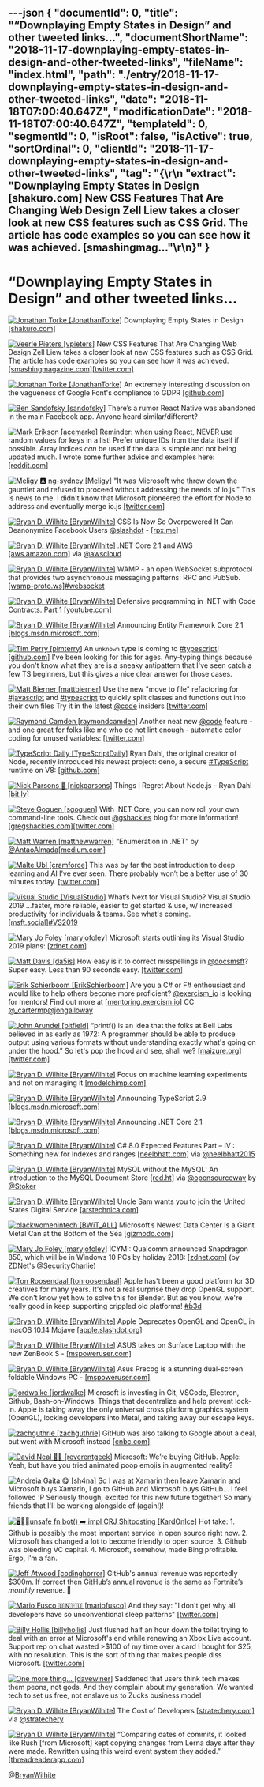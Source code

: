 ---json
{
  "documentId": 0,
  "title": "“Downplaying Empty States in Design” and other tweeted links…",
  "documentShortName": "2018-11-17-downplaying-empty-states-in-design-and-other-tweeted-links",
  "fileName": "index.html",
  "path": "./entry/2018-11-17-downplaying-empty-states-in-design-and-other-tweeted-links",
  "date": "2018-11-18T07:00:40.647Z",
  "modificationDate": "2018-11-18T07:00:40.647Z",
  "templateId": 0,
  "segmentId": 0,
  "isRoot": false,
  "isActive": true,
  "sortOrdinal": 0,
  "clientId": "2018-11-17-downplaying-empty-states-in-design-and-other-tweeted-links",
  "tag": "{\r\n  \"extract\": \"Downplaying Empty States in Design [shakuro.com] New CSS Features That Are Changing Web Design              Zell Liew takes a closer look at new CSS features such as CSS Grid. The article has code examples so you can see how it was achieved. [smashingmag...\"\r\n}"
}
---

# “Downplaying Empty States in Design” and other tweeted links…

[<img alt="Jonathan Torke [JonathanTorke]" src="https://songhay.blob.core.windows.net:443/shared-social-twitter/JonathanTorke.jpg">](https://pixeltuner.de/impressum) Downplaying Empty States in Design [[shakuro.com]](https://shakuro.com/blog/downplaying-empty-states-in-design)

[<img alt="Veerle Pieters [vpieters]" src="https://songhay.blob.core.windows.net:443/shared-social-twitter/vpieters.png">](http://veerle.duoh.com/) New CSS Features That Are Changing Web Design Zell Liew takes a closer look at new CSS features such as CSS Grid. The article has code examples so you can see how it was achieved. [[smashingmagazine.com]](https://www.smashingmagazine.com/2018/05/future-of-web-design/)[[twitter.com]](https://twitter.com/vpieters/status/1004683889821077506/photo/1)

[<img alt="Jonathan Torke [JonathanTorke]" src="https://songhay.blob.core.windows.net:443/shared-social-twitter/JonathanTorke.jpg">](https://pixeltuner.de/impressum) An extremely interesting discussion on the vagueness of Google Font's compliance to GDPR [[github.com]](https://github.com/google/fonts/issues/1495)

[<img alt="Ben Sandofsky [sandofsky]" src="https://songhay.blob.core.windows.net:443/shared-social-twitter/sandofsky.jpg">](http://sandofsky.com/) There’s a rumor React Native was abandoned in the main Facebook app. Anyone heard similar/different?

[<img alt="Mark Erikson [acemarke]" src="https://songhay.blob.core.windows.net:443/shared-social-twitter/acemarke.jpg">](http://blog.isquaredsoftware.com/) Reminder: when using React, NEVER use random values for keys in a list! Prefer unique IDs from the data itself if possible. Array indices _can_ be used if the data is simple and not being updated much. I wrote some further advice and examples here: [[reddit.com]](https://www.reddit.com/r/reactjs/comments/8o5oqe/beginners_thread_easy_question_june_2018/e05jfu8/?context=3)

[<img alt="Meligy 🅰️ ng-sydney [Meligy]" src="https://songhay.blob.core.windows.net:443/shared-social-twitter/Meligy.jpeg">](https://www.gurustop.net/) "It was Microsoft who threw down the gauntlet and refused to proceed without addressing the needs of io.js." This is news to me. I didn't know that Microsoft pioneered the effort for Node to address and eventually merge io.js [[twitter.com]](https://twitter.com/dshaw/status/1003628628939337729)

[<img alt="Bryan D. Wilhite [BryanWilhite]" src="https://songhay.blob.core.windows.net:443/shared-social-twitter/BryanWilhite.jpeg">](http://songhayblog.azurewebsites.net/) CSS Is Now So Overpowered It Can Deanonymize Facebook Users [@slashdot](http://twitter.com/@slashdot) - [[rpx.me]](http://rpx.me/hc-cm)

[<img alt="Bryan D. Wilhite [BryanWilhite]" src="https://songhay.blob.core.windows.net:443/shared-social-twitter/BryanWilhite.jpeg">](http://songhayblog.azurewebsites.net/) .NET Core 2.1 and AWS [[aws.amazon.com]](https://aws.amazon.com/blogs/developer/net-core-2-1-and-aws/) via [@awscloud](http://twitter.com/@awscloud)

[<img alt="Bryan D. Wilhite [BryanWilhite]" src="https://songhay.blob.core.windows.net:443/shared-social-twitter/BryanWilhite.jpeg">](http://songhayblog.azurewebsites.net/) WAMP - an open WebSocket subprotocol that provides two asynchronous messaging patterns: RPC and PubSub. [[wamp-proto.ws]](http://wamp-proto.ws)[#websocket](http://twitter.com/search?q='%23websocket)

[<img alt="Bryan D. Wilhite [BryanWilhite]" src="https://songhay.blob.core.windows.net:443/shared-social-twitter/BryanWilhite.jpeg">](http://songhayblog.azurewebsites.net/) Defensive programming in .NET with Code Contracts. Part 1 [[youtube.com]](https://www.youtube.com/watch?v=oLUkB076yz0)

[<img alt="Bryan D. Wilhite [BryanWilhite]" src="https://songhay.blob.core.windows.net:443/shared-social-twitter/BryanWilhite.jpeg">](http://songhayblog.azurewebsites.net/) Announcing Entity Framework Core 2.1 [[blogs.msdn.microsoft.com]](https://blogs.msdn.microsoft.com/dotnet/2018/05/30/announcing-entity-framework-core-2-1/)

[<img alt="Tim Perry [pimterry]" src="https://songhay.blob.core.windows.net:443/shared-social-twitter/pimterry.jpg">](http://tim.fyi/) An `unknown` type is coming to [#typescript](http://twitter.com/search?q='%23typescript)! [[github.com]](https://github.com/Microsoft/TypeScript/pull/24439) I've been looking for this for ages. Any-typing things because you don't know what they are is a sneaky antipattern that I've seen catch a few TS beginners, but this gives a nice clear answer for those cases.

[<img alt="Matt Bierner [mattbierner]" src="https://songhay.blob.core.windows.net:443/shared-social-twitter/mattbierner.jpg">](https://blog.mattbierner.com/) Use the new "move to file" refactoring for [#javascript](http://twitter.com/search?q='%23javascript) and [#typescript](http://twitter.com/search?q='%23typescript) to quickly split classes and functions out into their own files Try it in the latest [@code](http://twitter.com/@code) insiders [[twitter.com]](https://twitter.com/mattbierner/status/1003703683123560448/photo/1)

[<img alt="Raymond Camden [raymondcamden]" src="https://songhay.blob.core.windows.net:443/shared-social-twitter/raymondcamden.jpg">](https://www.raymondcamden.com/) Another neat new [@code](http://twitter.com/@code) feature - and one great for folks like me who do not lint enough - automatic color coding for unused variables: [[twitter.com]](https://twitter.com/raymondcamden/status/1004005584180600832/photo/1)

[<img alt="TypeScript Daily [TypeScriptDaily]" src="https://songhay.blob.core.windows.net:443/shared-social-twitter/TypeScriptDaily.jpg">](https://www.typescript-weekly.com/) Ryan Dahl, the original creator of Node, recently introduced his newest project: deno, a secure [#TypeScript](http://twitter.com/search?q='%23TypeScript) runtime on V8: [[github.com]](https://github.com/ry/deno)

[<img alt="Nick Parsons 🚀 [nickparsons]" src="https://songhay.blob.core.windows.net:443/shared-social-twitter/nickparsons.jpg">](https://www.linkedin.com/in/nparsons) Things I Regret About Node.js – Ryan Dahl [[bit.ly]](http://bit.ly/2Ju4ZrF)

[<img alt="Steve Goguen [sgoguen]" src="https://songhay.blob.core.windows.net:443/shared-social-twitter/sgoguen.jpg">](https://twitter.com/sgoguen) With .NET Core, you can now roll your own command-line tools. Check out [@gshackles](http://twitter.com/@gshackles) blog for more information! [[gregshackles.com]](https://gregshackles.com/writing-net-core-global-tools-with-fsharp/)[[twitter.com]](https://twitter.com/sgoguen/status/1004021064010104832/video/1)

[<img alt="Matt Warren [matthewwarren]" src="https://songhay.blob.core.windows.net:443/shared-social-twitter/matthewwarren.jpg">](http://mattwarren.org/) “Enumeration in .NET” by [@AntaoAlmada](http://twitter.com/@AntaoAlmada)[[medium.com]](https://medium.com/@antao.almada/enumeration-in-net-d5674921512e)

[<img alt="Malte Ubl [cramforce]" src="https://songhay.blob.core.windows.net:443/shared-social-twitter/cramforce.jpg">](https://www.instagram.com/cramforce/) This was by far the best introduction to deep learning and AI I’ve ever seen. There probably won’t be a better use of 30 minutes today. [[twitter.com]](https://twitter.com/jsconfeu/status/1004329485695705088)

[<img alt="Visual Studio [VisualStudio]" src="https://songhay.blob.core.windows.net:443/shared-social-twitter/VisualStudio.jpg">](http://www.visualstudio.com/) What’s Next for Visual Studio? Visual Studio 2019 ...faster, more reliable, easier to get started & use, w/ increased productivity for individuals & teams. See what's coming. [[msft.social]](http://msft.social/3AIVRg)[#VS2019](http://twitter.com/search?q='%23VS2019)

[<img alt="Mary Jo Foley [maryjofoley]" src="https://songhay.blob.core.windows.net:443/shared-social-twitter/maryjofoley.png">](http://blogs.zdnet.com/microsoft) Microsoft starts outlining its Visual Studio 2019 plans: [[zdnet.com]](https://www.zdnet.com/article/microsoft-starts-outlining-its-visual-studio-2019-plans/)

[<img alt="Matt Davis [da5is]" src="https://songhay.blob.core.windows.net:443/shared-social-twitter/da5is.jpg">](http://www.da5is.com/) How easy is it to correct misspellings in [@docsmsft](http://twitter.com/@docsmsft)? Super easy. Less than 90 seconds easy. [[twitter.com]](https://twitter.com/da5is/status/1004393041384411138/video/1)

[<img alt="Erik Schierboom [ErikSchierboom]" src="https://songhay.blob.core.windows.net:443/shared-social-twitter/ErikSchierboom.jpeg">](http://www.erikschierboom.com/) Are you a C# or F# enthousiast and would like to help others become more proficient? [@exercism_io](http://twitter.com/@exercism_io) is looking for mentors! Find out more at [[mentoring.exercism.io]](http://mentoring.exercism.io/) CC [@_cartermp](http://twitter.com/@_cartermp)[@jongalloway](http://twitter.com/@jongalloway)

[<img alt="John Arundel [bitfield]" src="https://songhay.blob.core.windows.net:443/shared-social-twitter/bitfield.jpeg">](http://bitfieldconsulting.com/about) “printf() is an idea that the folks at Bell Labs believed in as early as 1972: A programmer should be able to produce output using various formats without understanding exactly what's going on under the hood.” So let's pop the hood and see, shall we? [[maizure.org]](http://www.maizure.org/projects/printf/index.html)[[twitter.com]](https://twitter.com/bitfield/status/1004453648997511168/photo/1)

[<img alt="Bryan D. Wilhite [BryanWilhite]" src="https://songhay.blob.core.windows.net:443/shared-social-twitter/BryanWilhite.jpeg">](http://songhayblog.azurewebsites.net/) Focus on machine learning experiments and not on managing it [[modelchimp.com]](http://modelchimp.com)

[<img alt="Bryan D. Wilhite [BryanWilhite]" src="https://songhay.blob.core.windows.net:443/shared-social-twitter/BryanWilhite.jpeg">](http://songhayblog.azurewebsites.net/) Announcing TypeScript 2.9 [[blogs.msdn.microsoft.com]](https://blogs.msdn.microsoft.com/typescript/2018/05/31/announcing-typescript-2-9/)

[<img alt="Bryan D. Wilhite [BryanWilhite]" src="https://songhay.blob.core.windows.net:443/shared-social-twitter/BryanWilhite.jpeg">](http://songhayblog.azurewebsites.net/) Announcing .NET Core 2.1 [[blogs.msdn.microsoft.com]](https://blogs.msdn.microsoft.com/dotnet/2018/05/30/announcing-net-core-2-1/)

[<img alt="Bryan D. Wilhite [BryanWilhite]" src="https://songhay.blob.core.windows.net:443/shared-social-twitter/BryanWilhite.jpeg">](http://songhayblog.azurewebsites.net/) C# 8.0 Expected Features Part – IV : Something new for Indexes and ranges [[neelbhatt.com]](https://neelbhatt.com/2018/05/26/c-8-0-expected-features-part-iv-something-new-for-indexes-and-ranges/) via [@neelbhatt2015](http://twitter.com/@neelbhatt2015)

[<img alt="Bryan D. Wilhite [BryanWilhite]" src="https://songhay.blob.core.windows.net:443/shared-social-twitter/BryanWilhite.jpeg">](http://songhayblog.azurewebsites.net/) MySQL without the MySQL: An introduction to the MySQL Document Store [[red.ht]](https://red.ht/2soFMVR) via [@opensourceway](http://twitter.com/@opensourceway) by [@Stoker](http://twitter.com/@Stoker)

[<img alt="Bryan D. Wilhite [BryanWilhite]" src="https://songhay.blob.core.windows.net:443/shared-social-twitter/BryanWilhite.jpeg">](http://songhayblog.azurewebsites.net/) Uncle Sam wants you to join the United States Digital Service [[arstechnica.com]](https://arstechnica.com/?post_type=post&p=1318307)

[<img alt="blackwomenintech [BWiT_ALL]" src="https://songhay.blob.core.windows.net:443/shared-social-twitter/BWiT_ALL.jpeg">](http://www.blackwomenintech.org/) Microsoft’s Newest Data Center Is a Giant Metal Can at the Bottom of the Sea [[gizmodo.com]](https://gizmodo.com/microsofts-newest-data-center-is-a-giant-metal-can-at-t-1826606291/amp)

[<img alt="Mary Jo Foley [maryjofoley]" src="https://songhay.blob.core.windows.net:443/shared-social-twitter/maryjofoley.png">](http://blogs.zdnet.com/microsoft) ICYMI: Qualcomm announced Snapdragon 850, which will be in Windows 10 PCs by holiday 2018: [[zdnet.com]](https://www.zdnet.com/article/qualcomm-launches-snapdragon-850-platform-boosts-always-connected-windows-10-pcs/) (by ZDNet's [@SecurityCharlie](http://twitter.com/@SecurityCharlie))

[<img alt="Ton Roosendaal [tonroosendaal]" src="https://songhay.blob.core.windows.net:443/shared-social-twitter/tonroosendaal.jpg">](http://www.blender.org/) Apple has't been a good platform for 3D creatives for many years. It's not a real surprise they drop OpenGL support. We don't know yet how to solve this for Blender. But as you know, we're really good in keep supporting crippled old platforms! [#b3d](http://twitter.com/search?q='%23b3d)

[<img alt="Bryan D. Wilhite [BryanWilhite]" src="https://songhay.blob.core.windows.net:443/shared-social-twitter/BryanWilhite.jpeg">](http://songhayblog.azurewebsites.net/) Apple Deprecates OpenGL and OpenCL in macOS 10.14 Mojave [[apple.slashdot.org]](https://apple.slashdot.org/story/18/06/05/1719205/apple-deprecates-opengl-and-opencl-in-macos-1014-mojave?utm_source=rss1.0mainlinkanon&utm_medium=feed)

[<img alt="Bryan D. Wilhite [BryanWilhite]" src="https://songhay.blob.core.windows.net:443/shared-social-twitter/BryanWilhite.jpeg">](http://songhayblog.azurewebsites.net/) ASUS takes on Surface Laptop with the new ZenBook S - [[mspoweruser.com]](https://mspoweruser.com/asus-takes-on-surface-laptop-with-the-new-zenbook-s/)

[<img alt="Bryan D. Wilhite [BryanWilhite]" src="https://songhay.blob.core.windows.net:443/shared-social-twitter/BryanWilhite.jpeg">](http://songhayblog.azurewebsites.net/) Asus Precog is a stunning dual-screen foldable Windows PC - [[mspoweruser.com]](https://mspoweruser.com/asus-precog-is-a-stunning-dual-screen-foldable-windows-pc/)

[<img alt="jordwalke [jordwalke]" src="https://songhay.blob.core.windows.net:443/shared-social-twitter/jordwalke.jpg">](http://www.github.com/jordwalke) Microsoft is investing in Git, VSCode, Electron, Github, Bash-on-Windows. Things that decentralize and help prevent lock-in. Apple is taking away the only universal cross platform graphics system (OpenGL), locking developers into Metal, and taking away our escape keys.

[<img alt="zachguthrie [zachguthrie]" src="https://songhay.blob.core.windows.net:443/shared-social-twitter/zachguthrie.jpg">](http://zachguthrie.com/) GitHub was also talking to Google about a deal, but went with Microsoft instead [[cnbc.com]](https://www.cnbc.com/2018/06/05/github-interest-from-google-and-others-revenue-about-300-million.html?__source=sharebar%7Ctwitter&par=sharebar)

[<img alt="David Neal 🥓🥑 [reverentgeek]" src="https://songhay.blob.core.windows.net:443/shared-social-twitter/reverentgeek.jpg">](http://reverentgeek.com/about) Microsoft: We’re buying GitHub. Apple: Yeah, but have you tried animated poop emojis in augmented reality?

[<img alt="Andreia Gaita 😋 [sh4na]" src="https://songhay.blob.core.windows.net:443/shared-social-twitter/sh4na.jpg">](https://github.com/shana) So I was at Xamarin then leave Xamarin and Microsoft buys Xamarin, I go to GitHub and Microsoft buys GitHub... I feel followed :P Seriously though, excited for this new future together! So many friends that I'll be working alongside of (again!)!

[<img alt="🖥️🏳️‍🌈unsafe fn bot() ➡️ impl CRJ Shitposting [KardOnIce]" src="https://songhay.blob.core.windows.net:443/shared-social-twitter/KardOnIce.jpg">](https://twitter.com/KardOnIce) Hot take: 1. Github is possibly the most important service in open source right now. 2. Microsoft has changed a lot to become friendly to open source. 3. Github was bleeding VC capital. 4. Microsoft, somehow, made Bing profitable. Ergo, I'm a fan.

[<img alt="Jeff Atwood [codinghorror]" src="https://songhay.blob.core.windows.net:443/shared-social-twitter/codinghorror.png">](http://blog.codinghorror.com/) GitHub's annual revenue was reportedly $300m. If correct then GitHub’s annual revenue is the same as Fortnite’s *monthly* revenue. 🤔

[<img alt="Mario Fusco 🇺🇳🇪🇺 [mariofusco]" src="https://songhay.blob.core.windows.net:443/shared-social-twitter/mariofusco.jpg">](https://github.com/mariofusco/) And they say: "I don't get why all developers have so unconventional sleep patterns" [[twitter.com]](https://twitter.com/mariofusco/status/1003684748139683840/photo/1)

[<img alt="Billy Hollis [billyhollis]" src="https://songhay.blob.core.windows.net:443/shared-social-twitter/billyhollis.jpg">](http://billyhollis.me/) Just flushed half an hour down the toilet trying to deal with an error at Microsoft's end while renewing an Xbox Live account. Support rep on chat wasted >$100 of my time over a card I bought for $25, with no resolution. This is the sort of thing that makes people diss Microsoft. [[twitter.com]](https://twitter.com/billyhollis/status/1004513572716720128/photo/1)

[<img alt="One more thing... [davewiner]" src="https://songhay.blob.core.windows.net:443/shared-social-twitter/davewiner.jpg">](http://scripting.com/) Saddened that users think tech makes them peons, not gods. And they complain about my generation. We wanted tech to set us free, not enslave us to Zucks business model

[<img alt="Bryan D. Wilhite [BryanWilhite]" src="https://songhay.blob.core.windows.net:443/shared-social-twitter/BryanWilhite.jpeg">](http://songhayblog.azurewebsites.net/) The Cost of Developers [[stratechery.com]](https://stratechery.com/2018/the-cost-of-developers/) via [@stratechery](http://twitter.com/@stratechery)

[<img alt="Bryan D. Wilhite [BryanWilhite]" src="https://songhay.blob.core.windows.net:443/shared-social-twitter/BryanWilhite.jpeg">](http://songhayblog.azurewebsites.net/) “Comparing dates of commits, it looked like Rush [from Microsoft] kept copying changes from Lerna days after they were made. Rewritten using this weird event system they added.” [[threadreaderapp.com]](https://threadreaderapp.com/thread/1002696910266773505.html)

@[BryanWilhite](https://twitter.com/BryanWilhite)
